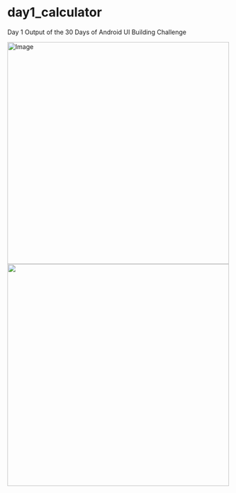 # day1_calculator
Day 1 Output of the 30 Days of Android UI Building Challenge



<img src="https://github.com/expeknow/day1_calculator/assets/106759388/1418bc1c-eadf-45df-ac7f-800166736159" alt="Image" width="500" height="500">


<img src="https://github.com/expeknow/day1_calculator/assets/106759388/aae7dc14-f7e3-43e9-b5dd-e468cf83d7e4" width = "500" height="500">
